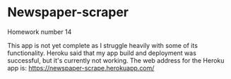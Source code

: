 # Newspaper-scraper
Homework number 14

This app is not yet complete as I struggle heavily with some of its functionality. Heroku said that my app build and deployment was successful, but it's currently not working. The web address for the Heroku app is: https://newspaper-scrape.herokuapp.com/
